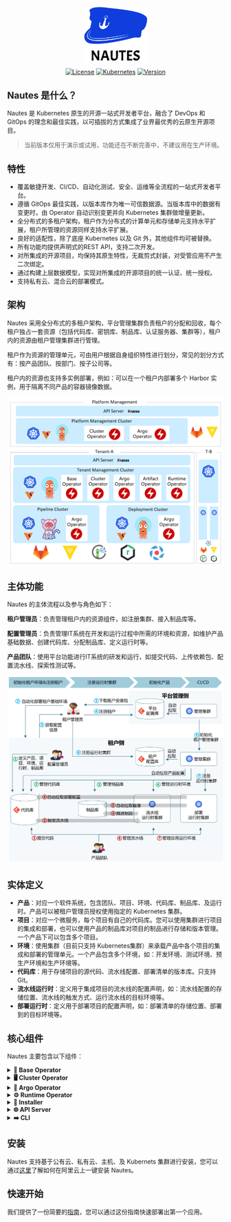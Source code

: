 
<div style="margin-top: 40px; margin-left: 20px; margin-right: 20px;">
<p align="center">
<a href="https://nautes.io/"><img src="docs/images/nautes.png" alt="banner" width="147" height="125.4"></a>
</p>
<p align=center>
<a href="https://img.shields.io/badge/License-Apache%202.0-blue.svg"><img src="https://img.shields.io/badge/License-Apache%202.0-blue.svg" alt="License"></a>
<a href="https://img.shields.io/badge/kubernetes-1.21-green"><img src="https://img.shields.io/badge/kubernetes-1.21-green" alt="Kubernetes"></a>
<a href="https://img.shields.io/badge/version-v0.2.0-green"><img src="https://img.shields.io/badge/version-v0.2.0-green" alt="Version"></a>
</p>
</div>

## Nautes 是什么？

Nautes 是 Kubernetes 原生的开源一站式开发者平台，融合了 DevOps 和 GitOps 的理念和最佳实践，以可插拔的方式集成了业界最优秀的云原生开源项目。

> 当前版本仅用于演示或试用，功能还在不断完善中，不建议用在生产环境。

## 特性

- 覆盖敏捷开发、CI/CD、自动化测试、安全、运维等全流程的一站式开发者平台。
- 遵循 GitOps 最佳实践，以版本库作为唯一可信数据源。当版本库中的数据有变更时，由 Operator 自动识别变更并向 Kubernetes 集群做增量更新。
- 全分布式的多租户架构，租户作为分布式的计算单元和存储单元支持水平扩展，租户所管理的资源同样支持水平扩展。
- 良好的适配性，除了底座 Kubernetes 以及 Git 外，其他组件均可被替换。
- 所有功能均提供声明式的REST API，支持二次开发。
- 对所集成的开源项目，均保持其原生特性，无裁剪式封装，对受管应用不产生二次绑定。
- 通过构建上层数据模型，实现对所集成的开源项目的统一认证、统一授权。
- 支持私有云、混合云的部署模式。

## 架构

Nautes 采用全分布式的多租户架构，平台管理集群负责租户的分配和回收，每个租户独占一套资源（包括代码库、密钥库、制品库、认证服务器、集群等），租户内的资源由租户管理集群进行管理。

租户作为资源的管理单元，可由用户根据自身组织特性进行划分，常见的划分方式有：按产品团队、按部门、按子公司等。

租户内的资源也支持多实例部署，例如：可以在一个租户内部署多个 Harbor 实例，用于隔离不同产品的容器镜像数据。

![](docs/images/brief-architecture.png)

## 主体功能

Nautes 的主体流程以及参与角色如下：

**租户管理员**：负责管理租户内的资源组件，如注册集群、接入制品库等。

**配置管理员**：负责管理IT系统在开发和运行过程中所需的环境和资源，如维护产品基础数据、创建代码库、分配制品库、定义运行时等。

**产品团队**：使用平台功能进行IT系统的研发和运行，如提交代码、上传依赖包、配置流水线、探索性测试等。

![](docs/images/main-process.png)

## 实体定义

- **产品**：对应一个软件系统，包含团队、项目、环境、代码库、制品库、及运行时。产品可以被租户管理员授权使用指定的 Kubernetes 集群。
- **项目**：对应一个微服务，每个项目有自己的代码库。您可以使用集群进行项目的集成和部署，也可以使用产品的制品库对项目的制品进行存储和版本管理。 一个产品下可以包含多个项目。
- **环境**：使用集群（目前只支持 Kubernetes集群）来承载产品中各个项目的集成和部署的管理单元。一个产品包含多个环境，如：开发环境、测试环境、预生产环境和生产环境等。
- **代码库**：用于存储项目的源代码、流水线配置、部署清单的版本库。只支持 Git。
- **流水线运行时**：定义用于集成项目的流水线的配置声明，如：流水线配置的存储位置、流水线的触发方式、运行流水线的目标环境等。
- **部署运行时**：定义用于部署项目的配置声明，如：部署清单的存储位置、部署到的目标环境等。

## 核心组件

Nautes 主要包含以下组件：

<details>
  <summary><b>👤 Base Operator</b></summary>
  处理产品实体和权限实体从提供者到目标服务的同步。<a href="https://github.com/nautes-labs/base-operator">了解更多</a>。
</details>

<details>
  <summary><b>🖥️ Cluster Operator</b></summary>
  提供了一个用于调谐 Cluster 资源事件的 Controller，调谐内容主要是管理 Cluster 资源所声明的 Kubernetes 集群的密钥信息，使参与集群管理的其他组件可以从租户的密钥管理系统中正确获取到集群的密钥。<a href="https://github.com/nautes-labs/cluster-operator">了解更多</a>。
</details>

<details>
  <summary><b>🔗 Argo Operator</b></summary>
  提供了一组用于调谐 Cluster 资源和 CodeRepo 资源事件的 Controller，调谐内容主要是将 Cluster 资源所声明的 Kubernetes 集群和 CodeRepo 资源所声明的代码库同步到同集群的 ArgoCD 中，使 ArgoCD 中使用了这些 Kubernetes 集群和代码库的 Application 可以正常工作。<a href="https://github.com/nautes-labs/argo-operator">了解更多</a>。
</details>

<details>
  <summary><b>⚙️ Runtime Operator</b></summary>
  提供了一组用于调谐 Project Pipeline Runtime 资源和 Deployment Runtime 资源事件的 Controller，调谐内容主要是根据两类运行时资源的声明信息，在目标集群上同步流水线执行或应用部署所需的基础环境。<a href="https://github.com/nautes-labs/runtime-operator">了解更多</a>。
</details>

<details>
  <summary><b>🤖 Installer</b></summary>
  提供了一键部署功能，支持基础设施、资源组件、管理组件、以及各组件初始化的自动化安装。<a href="https://github.com/nautes-labs/installer">了解更多</a>。
</details>

<details>
  <summary><b>🌐 API Server</b></summary>
  Nautes 的设计是遵循了 GitOps 的最佳实践，用户应用环境以及 Nautes 自身环境的配置声明均存储在版本库中。声明数据分为两类：密钥数据是存储在 Vault 中，其他数据是存储在 Git（目前只支持 GitLab）仓库中，API Server 项目则提供了一组用于操作这些配置声明的 REST API。<a href="https://github.com/nautes-labs/api-server">了解更多</a>。
</details>

<details>
  <summary><b>➡️ CLI</b></summary>
  通过封装 API Server 的 REST API 提供了一个简单的命令行工具，用于简化用户使用 API 的操作。<a href="https://github.com/nautes-labs/cli">了解更多</a>。
</details>

## 安装

Nautes 支持基于公有云、私有云、主机、及 Kubernets 集群进行安装，您可以通过[这里](https://nautes.io/guide/user-guide/installation.html)了解如何在阿里云上一键安装 Nautes。

## 快速开始

我们提供了一份简要的[指南](https://nautes.io/guide/user-guide/deploy-an-application.html)，您可以通过这份指南快速部署出第一个应用。
